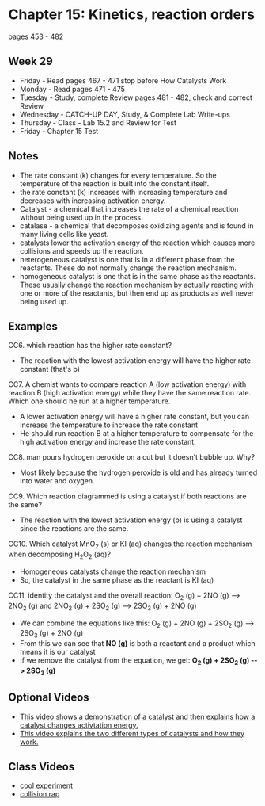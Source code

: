 # Chapter 15: Kinetics, reaction orders

pages 453 - 482

## Week 29

- Friday - Read pages 467 - 471 stop before How Catalysts Work
- Monday - Read pages 471 - 475
- Tuesday - Study, complete Review pages 481 - 482, check and correct Review
- Wednesday - CATCH-UP DAY, Study, & Complete Lab Write-ups
- Thursday - Class - Lab 15.2 and Review for Test
- Friday - Chapter 15 Test

## Notes

- The rate constant (k) changes for every temperature. So the temperature of the reaction is built into the constant itself.
- the rate constant (k) increases with increasing temperature and decreases with increasing activation energy.
- Catalyst - a chemical that increases the rate of a chemical reaction without being used up in the process.
- catalase - a chemical that decomposes oxidizing agents and is found in many living cells like yeast.
- catalysts lower the activation energy of the reaction which causes more collisions and speeds up the reaction.
- heterogeneous catalyst is one that is in a different phase from the reactants. These do not normally change the reaction mechanism.
- homogeneous catalyst is one that is in the same phase as the reactants. These usually change the reaction mechanism by actually reacting with one or more of the reactants, but then end up as products as well never being used up.

## Examples

CC6. which reaction has the higher rate constant?
- The reaction with the lowest activation energy will have the higher rate constant (that's b)

CC7. A chemist wants to compare reaction A (low activation energy) with reaction B (high activation energy) while they have the same reaction rate. Which one should he run at a higher temperature.
- A lower activation energy will have a higher rate constant, but you can increase the temperature to increase the rate constant
- He should run reaction B at a higher temperature to compensate for the high activation energy and increase the rate constant.

CC8. man pours hydrogen peroxide on a cut but it doesn't bubble up. Why?
- Most likely because the hydrogen peroxide is old and has already turned into water and oxygen.

CC9. Which reaction diagrammed is using a catalyst if both reactions are the same?
- The reaction with the lowest activation energy (b) is using a catalyst since the reactions are the same.

CC10. Which catalyst MnO<sub>2</sub> (s) or KI (aq) changes the reaction mechanism when decomposing H<sub>2</sub>O<sub>2</sub> (aq)?
- Homogeneous catalysts change the reaction mechanism
- So, the catalyst in the same phase as the reactant is KI (aq)

CC11. identity the catalyst and the overall reaction: O<sub>2</sub> (g) + 2NO (g) --> 2NO<sub>2</sub> (g) and 2NO<sub>2</sub> (g) + 2SO<sub>2</sub> (g) --> 2SO<sub>3</sub> (g) + 2NO (g)
- We can combine the equations like this: O<sub>2</sub> (g) + 2NO (g) + 2SO<sub>2</sub> (g) --> 2SO<sub>3</sub> (g) + 2NO (g)
- From this we can see that **NO (g)** is both a reactant and a product which means it is our catalyst
- If we remove the catalyst from the equation, we get: **O<sub>2</sub> (g) + 2SO<sub>2</sub> (g) --> 2SO<sub>3</sub> (g)**

## Optional Videos

- [This video shows a demonstration of a catalyst and then explains how a catalyst changes activtation energy.](https://youtu.be/fO198I0ubh0)
- [This video explains the two different types of catalysts and how they work.](https://youtu.be/1NwwaqR-SDc)

## Class Videos

- [cool experiment](https://youtu.be/vcMQIHTc4Hw)
- [collision rap](https://youtu.be/nmGwrWZNa98)

